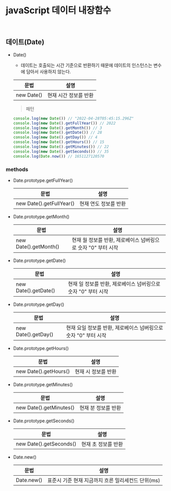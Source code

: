 # javaScript 데이터 내장함수

<br />

## 데이트(Date)

  - Date()
    - 데이트는 호출되는 시간 기준으로 반환하기 때문에 데이트의 인스턴스는 변수에 담아서 사용하지 않는다.

    문법 | 설명
    --|--
    new Date() | 현재 시간 정보를 반환

    > 패턴
    ```js
    console.log(new Date()) // "2022-04-28T05:45:15.296Z"
    console.log(new Date().getFullYear()) // 2022
    console.log(new Date().getMonth()) // 3
    console.log(new Date().getDate()) // 28
    console.log(new Date().getDay()) // 4
    console.log(new Date().getHours()) // 15
    console.log(new Date().getMinutes()) // 22
    console.log(new Date().getSeconds()) // 35
    console.log(Date.now()) // 1651127120570
    ```

### methods

  - Date.prototype.getFullYear()

    문법 | 설명
    --|--
    new Date().getFullYear() | 현재 연도 정보를 반환

  - Date.prototype.getMonth()

    문법 | 설명
    --|--
    new Date().getMonth() | 현재 월 정보를 반환, 제로베이스 넘버링으로 숫자 "0" 부터 시작

  - Date.prototype.getDate()

    문법 | 설명
    --|--
    new Date().getDate() | 현재 일 정보를 반환, 제로베이스 넘버링으로 숫자 "0" 부터 시작

  - Date.prototype.getDay()

    문법 | 설명
    --|--
    new Date().getDay() | 현재 요일 정보를 반환, 제로베이스 넘버링으로 숫자 "0" 부터 시작

  - Date.prototype.getHours()

    문법 | 설명
    --|--
    new Date().getHours() | 현재 시 정보를 반환
    
  - Date.prototype.getMinutes()

    문법 | 설명
    --|--
    new Date().getMinutes() | 현재 분 정보를 반환

  - Date.prototype.getSeconds()

    문법 | 설명
    --|--
    new Date().getSeconds() | 현재 초 정보를 반환
  
  - Date.new()

    문법 | 설명
    --|--
    Date.new() | 표준시 기준 현재 지금까지 흐른 밀리세컨드 단위(ms)